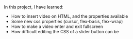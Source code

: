 In this project, I have learned:
<ul>
  <li>How to insert video on HTML, and the properties available</li>
  <li>Some new css properties (cursor, flex-basis, flex-wrap)</li>
  <li>How to make a video enter and exit fullscreen </li>
  <li>How difficult editing the CSS of a slider button can be</li>
</ul>
